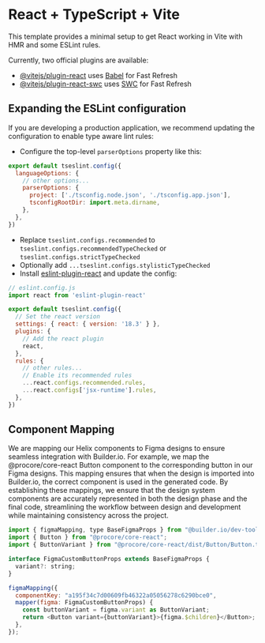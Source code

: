 # React + TypeScript + Vite

This template provides a minimal setup to get React working in Vite with HMR and some ESLint rules.

Currently, two official plugins are available:

- [@vitejs/plugin-react](https://github.com/vitejs/vite-plugin-react/blob/main/packages/plugin-react/README.md) uses [Babel](https://babeljs.io/) for Fast Refresh
- [@vitejs/plugin-react-swc](https://github.com/vitejs/vite-plugin-react-swc) uses [SWC](https://swc.rs/) for Fast Refresh

## Expanding the ESLint configuration

If you are developing a production application, we recommend updating the configuration to enable type aware lint rules:

- Configure the top-level `parserOptions` property like this:

```js
export default tseslint.config({
  languageOptions: {
    // other options...
    parserOptions: {
      project: ['./tsconfig.node.json', './tsconfig.app.json'],
      tsconfigRootDir: import.meta.dirname,
    },
  },
})
```

- Replace `tseslint.configs.recommended` to `tseslint.configs.recommendedTypeChecked` or `tseslint.configs.strictTypeChecked`
- Optionally add `...tseslint.configs.stylisticTypeChecked`
- Install [eslint-plugin-react](https://github.com/jsx-eslint/eslint-plugin-react) and update the config:

```js
// eslint.config.js
import react from 'eslint-plugin-react'

export default tseslint.config({
  // Set the react version
  settings: { react: { version: '18.3' } },
  plugins: {
    // Add the react plugin
    react,
  },
  rules: {
    // other rules...
    // Enable its recommended rules
    ...react.configs.recommended.rules,
    ...react.configs['jsx-runtime'].rules,
  },
})
```

## Component Mapping
We are mapping our Helix components to Figma designs to ensure seamless integration with Builder.io. For example, we map the @procore/core-react Button component to the corresponding button in our Figma designs. This mapping ensures that when the design is imported into Builder.io, the correct component is used in the generated code. By establishing these mappings, we ensure that the design system components are accurately represented in both the design phase and the final code, streamlining the workflow between design and development while maintaining consistency across the project.
```js
import { figmaMapping, type BaseFigmaProps } from "@builder.io/dev-tools/figma";
import { Button } from "@procore/core-react";
import { ButtonVariant } from "@procore/core-react/dist/Button/Button.types";

interface FigmaCustomButtonProps extends BaseFigmaProps {
  variant?: string;
}

figmaMapping({
  componentKey: "a195f34c7d00609fb46322a05056278c6290bce0",
  mapper(figma: FigmaCustomButtonProps) {
    const buttonVariant = figma.variant as ButtonVariant;
    return <Button variant={buttonVariant}>{figma.$children}</Button>;
  },
});
```
